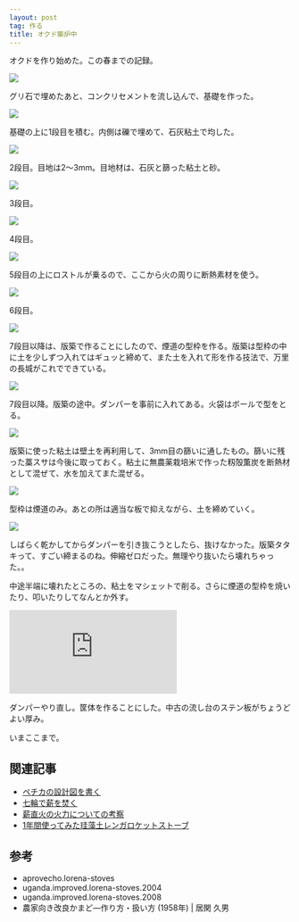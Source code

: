 ```yaml
---
layout: post
tag: 作る
title: オクド築炉中
---
```

オクドを作り始めた。この春までの記録。

![](https://kobapan.com/p/_data/i/galleries/make/IMG_2797-me.JPG)

グリ石で埋めたあと、コンクリセメントを流し込んで、基礎を作った。

![](https://kobapan.com/p/_data/i/galleries/make/IMG_2814-me.JPG)

基礎の上に1段目を積む。内側は礫で埋めて、石灰粘土で均した。

![](https://kobapan.com/p/_data/i/galleries/make/IMG_2817-me.JPG)

2段目。目地は2～3mm。目地材は、石灰と篩った粘土と砂。

![](https://kobapan.com/p/_data/i/galleries/make/IMG_2818-me.JPG)

3段目。

![](https://kobapan.com/p/_data/i/galleries/make/IMG_2828-me.JPG)

4段目。

![](https://kobapan.com/p/_data/i/galleries/make/IMG_2829-me.JPG)

5段目の上にロストルが乗るので、ここから火の周りに断熱素材を使う。

![](https://kobapan.com/p/_data/i/galleries/make/IMG_2830-me.JPG)

6段目。

![](https://kobapan.com/p/_data/i/galleries/make/IMG_2833-me.JPG)

7段目以降は、版築で作ることにしたので、煙道の型枠を作る。版築は型枠の中に土を少しずつ入れてはギュッと締めて、また土を入れて形を作る技法で、万里の長城がこれでできている。

![](https://kobapan.com/p/_data/i/galleries/make/IMG_2835-me.JPG)

7段目以降。版築の途中。ダンパーを事前に入れてある。火袋はボールで型をとる。

![](https://kobapan.com/p/_data/i/galleries/make/IMG_2837-me.JPG)

版築に使った粘土は壁土を再利用して、3mm目の篩いに通したもの。篩いに残った藁スサは今後に取っておく。粘土に無農薬栽培米で作った籾殻薫炭を断熱材として混ぜて、水を加えてまた混ぜる。

![](https://kobapan.com/p/_data/i/galleries/make/IMG_2840-me.JPG)

型枠は煙道のみ。あとの所は適当な板で抑えながら、土を締めていく。

![](https://kobapan.com/p/_data/i/galleries/make/IMG_2841-me.JPG)

しばらく乾かしてからダンパーを引き抜こうとしたら、抜けなかった。版築タタキって、すごい締まるのね。伸縮ゼロだった。無理やり抜いたら壊れちゃった。。

中途半端に壊れたところの、粘土をマシェットで削る。さらに煙道の型枠を焼いたり、叩いたりしてなんとか外す。

![](https://kobapan.com/p/i.php?/galleries/make/IMG_2842-me.JPG)

ダンパーやり直し。筐体を作ることにした。中古の流し台のステン板がちょうどよい厚み。

いまここまで。

## 関連記事

- [ペチカの設計図を書く](http://kobapan.com/blog/2019/01/26/pechka.html)
- [七輪で薪を焚く](http://kobapan.com/blog/2017/03/23/hichirin.html)
- [薪直火の火力についての考察](http://kobapan.com/blog/2017/03/01/irori.html)
- [1年間使ってみた珪藻土レンガロケットストーブ](http://kobapan.com/blog/2017/02/18/rocket.html)

## 参考

- aprovecho.lorena-stoves
- uganda.improved.lorena-stoves.2004
- uganda.improved.lorena-stoves.2008
- 農家向き改良かまど―作り方・扱い方 (1958年) | 居関 久男
